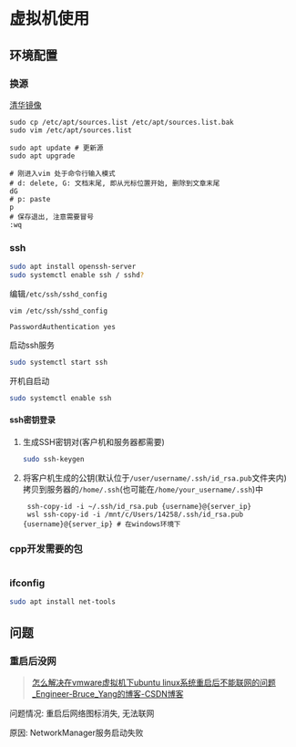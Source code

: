 # 虚拟机使用

## 环境配置

### 换源

[清华镜像](https://mirror.tuna.tsinghua.edu.cn/help/ubuntu/)

```shell
sudo cp /etc/apt/sources.list /etc/apt/sources.list.bak
sudo vim /etc/apt/sources.list

sudo apt update # 更新源
sudo apt upgrade
```

```shell
# 刚进入vim 处于命令行输入模式
# d: delete, G: 文档末尾, 即从光标位置开始, 删除到文章末尾
dG
# p: paste
p
# 保存退出, 注意需要冒号
:wq
```



### ssh

```bash
sudo apt install openssh-server
sudo systemctl enable ssh / sshd?
```

编辑`/etc/ssh/sshd_config`

```shell
vim /etc/ssh/sshd_config
```

```config
PasswordAuthentication yes
```

启动ssh服务

```bash
sudo systemctl start ssh
```

开机自启动

```bash
sudo systemctl enable ssh
```

#### ssh密钥登录

1. 生成SSH密钥对(客户机和服务器都需要)

   ```bash
   sudo ssh-keygen
   ```

2. 将客户机生成的公钥(默认位于`/user/username/.ssh/id_rsa.pub`文件夹内) 拷贝到服务器的`/home/.ssh`(也可能在`/home/your_username/.ssh`)中

   ```shell
    ssh-copy-id -i ~/.ssh/id_rsa.pub {username}@{server_ip}
    wsl ssh-copy-id -i /mnt/c/Users/14258/.ssh/id_rsa.pub {username}@{server_ip} # 在windows环境下
   ```

   

### cpp开发需要的包

```bash

```

### ifconfig

```bash
sudo apt install net-tools
```





## 问题

### 重启后没网

>  [怎么解决在vmware虚拟机下ubuntu linux系统重启后不能联网的问题_Engineer-Bruce_Yang的博客-CSDN博客](https://blog.csdn.net/morixinguan/article/details/118886890)

问题情况: 重启后网络图标消失, 无法联网

原因: NetworkManager服务启动失败





